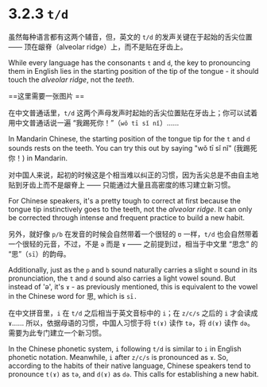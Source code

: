 # 3.2.3 `t/d`

虽然每种语言都有这两个辅音，但，英文的 `t/d` 的发声关键在于起始的舌尖位置 —— 顶在龈脊（alveolar ridge）上，而不是贴在牙齿上。

While every language has the consonants `t` and `d`, the key to pronouncing them in English lies in the starting position of the tip of the tongue - it should touch the *alveolar ridge*, not the *teeth*.

==这里需要一张图片 ==

在中文普通话里，`t/d` 这两个声母发声时起始的舌尖位置贴在牙齿上；你可以试着用中文普通话说一遍 “我踢死你！”（`wǒ tī sǐ nǐ`）……

In Mandarin Chinese, the starting position of the tongue tip for the `t` and `d` sounds rests on the teeth. You can try this out by saying "wǒ tī sǐ nǐ" (我踢死你！) in Mandarin.

对中国人来说，起初的时候这是个相当难以纠正的习惯，因为舌尖总是不由自主地贴到牙齿上而不是龈脊上 —— 只能通过大量且高密度的练习建立新习惯。

For Chinese speakers, it's a pretty tough to correct at first because the tongue tip instinctively goes to the teeth, not the *alveolar ridge*. It can only be corrected through intense and frequent practice to build a new habit.

另外，就好像 `p/b` 在发音的时候会自然带着一个很轻的 `ʊ` 一样，`t/d` 也会自然带着一个很轻的元音，不过，不是 `ə` 而是 `ɤ`  —— 之前提到过，相当于中文里 “思念” 的 “思”（`sī`）的韵母。

Additionally, just as the `p` and `b` sound naturally carries a slight `ʊ` sound in its pronunciation, the `t` and `d` sound also carries a light vowel sound. But instead of 'ə', it's `ɤ` - as previously mentioned, this is equivalent to the vowel in the Chinese word for 思, which is `sī.`

在中文拼音里，`i` 在 `t/d` 之后相当于英文音标中的 `i`；在 `z/c/s` 之后的 `i` 才会读成 `ɤ`…… 所以，依据母语的习惯，中国人习惯于将 `t(ɤ)` 读作 `tə`，将 `d(ɤ)` 读作 `də`。需要为此专门建立一个新习惯。

In the Chinese phonetic system, `i` following `t/d` is similar to `i` in English phonetic notation. Meanwhile, `i` after `z/c/s` is pronounced as `ɤ`. So, according to the habits of their native language, Chinese speakers tend to pronounce `t(ɤ)` as `tə`, and `d(ɤ)` as `də`. This calls for establishing a new habit.
